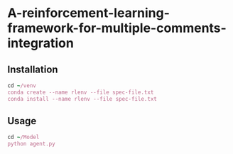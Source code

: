 # A-reinforcement-learning-framework-for-multiple-comments-integration
## Installation
```ruby
cd ~/venv
conda create --name rlenv --file spec-file.txt
conda install --name rlenv --file spec-file.txt
```
## Usage
```ruby
cd ~/Model
python agent.py
```
